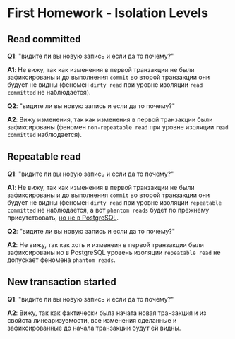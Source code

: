 # First Homework - Isolation Levels

## Read committed
__Q1__: "видите ли вы новую запись и если да то почему?"

__A1__: Не вижу, так как изменения в первой транзакции не были зафиксированы и до выполнения `commit` во второй транзакции они будует не видны (феномен `dirty read` при уровне изоляции `read committed` не наблюдается).

__Q2__: "видите ли вы новую запись и если да то почему?"

__A2__: Вижу изменения, так как изменения в первой транзакции были зафиксированы (феномен `non-repeatable read` при уровне изоляции `read committed` наблюдается).

## Repeatable read
__Q1__: "видите ли вы новую запись и если да то почему?"

__A1__: Не вижу, так как изменения в первой транзакции не были зафиксированы и до выполнения `commit` во второй транзакции они будует не видны (феномен `dirty read` при уровне изоляции `repeatable committed` не наблюдается, а вот `phantom reads` будет по прежнему присутствовать, [но не в PostgreSQL](https://www.postgresql.org/docs/current/transaction-iso.html).

__Q2__: "видите ли вы новую запись и если да то почему?"

__A2__: Не вижу, так как хоть и изменеия в первой транзакции были зафиксированы но в PostgreSQL уровень изоляции `repeatable read` не допускает феномена `phantom reads`.

## New transaction started
__Q1__: "видите ли вы новую запись и если да то почему?"

__A2__: Вижу, так как фактически была начата новая транзакция и из свойста линеаризуемости, все изменения сделанные и зафиксированные до начала транзакции будут ей видны. 